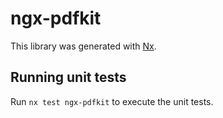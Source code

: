 # ngx-pdfkit

This library was generated with [Nx](https://nx.dev).

## Running unit tests

Run `nx test ngx-pdfkit` to execute the unit tests.

